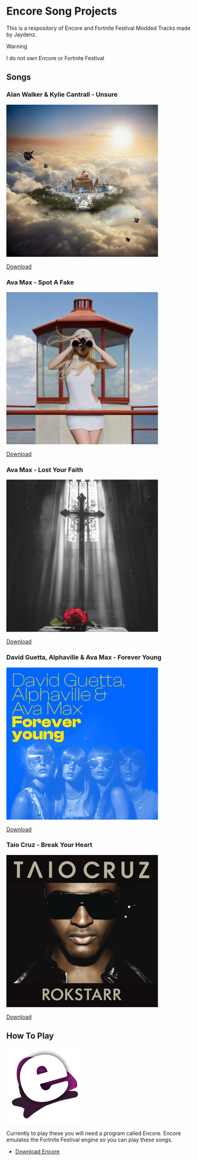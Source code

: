 # Encore Song Projects
This is a respository of Encore and Fortnite Festival Modded Tracks made by Jaydenz.

> [!WARNING]
> I do not own Encore or Fortnite Festival<br>

## Songs
### Alan Walker & Kylie Cantrall - Unsure
![Unsure](Images/Unsure.png)

[Download](https://github.com/JaydenzKoci/song-projects/blob/main/Songs/Alan%20Walker%20-%20Unsure.zip)
### Ava Max - Spot A Fake
![SpotAFake](Images/SpotAFake.png)

[Download](https://github.com/JaydenzKoci/song-projects/blob/main/Songs/Ava%20Max%20-%20Spot%20a%20Fake.zip)
### Ava Max - Lost Your Faith
![LYF](Images/LostYourFaith.png)

[Download](https://github.com/JaydenzKoci/song-projects/blob/main/Songs/Ava%20Max%20-%20Lost%20Your%20Faith.zip)
### David Guetta, Alphaville & Ava Max - Forever Young
![FY](Images/ForeverYoung.png)

[Download](https://github.com/JaydenzKoci/song-projects/blob/main/Songs/David%20Guetta%20-%20Forever%20Young.zip)
### Taio Cruz - Break Your Heart
![BYH](Images/BreakYourHeart.png)

[Download](https://github.com/JaydenzKoci/song-projects/blob/main/Songs/Taio%20Cruz%20-%20Break%20Your%20Heart.zip)
## How To Play
  ![Encore](Images/Encore.png)
  
  Currently to play these you will need a program called Encore. Encore emulates the Fortnite Festival engine so you can play these songs.
- [Download Encore](https://github.com/Encore-Developers/Encore/releases/tag/v0.1.3)
